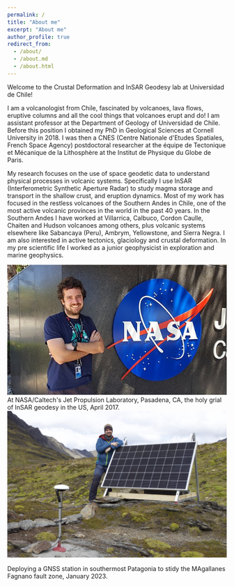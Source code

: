 ```yaml
---
permalink: /
title: "About me"
excerpt: "About me"
author_profile: true
redirect_from: 
  - /about/
  - /about.md
  - /about.html
---
```


Welcome to the Crustal Deformation and InSAR Geodesy lab at Universidad de Chile!

I am a volcanologist from Chile, fascinated by volcanoes, lava flows, eruptive columns and all the cool things that volcanoes erupt and do! I am assistant professor at the Department of Geology of Universidad de Chile. Before this position I obtained my PhD in Geological Sciences at Cornell University in 2018. I was then a CNES (Centre Nationale d'Etudes Spatiales, French Space Agency) postdoctoral researcher at the équipe de Tectonique et Mécanique de la Lithosphère at the Institut de Physique du Globe de Paris. 

My research focuses on the use of space geodetic data to understand physical processes in volcanic systems. Specifically I use InSAR (Interferometric Synthetic Aperture Radar) to study magma storage and transport in the shallow crust, and eruption dynamics. Most of my work has focused in the restless volcanoes of the Southern Andes in Chile, one of the most active volcanic provinces in the world in the past 40 years. In the Southern Andes I have worked at Villarrica, Calbuco, Cordon Caulle, Chaiten and Hudson volcanoes among others, plus volcanic systems elsewhere like Sabancaya (Peru), Ambrym, Yellowstone, and Sierra Negra. I am also interested in active tectonics, glaciology and crustal deformation. In my pre scientific life I worked as a junior geophysicist in exploration and marine geophysics.



<img style="float: center;" src="/images/jpl2017.jpg">
At NASA/Caltech's Jet Propulsion Laboratory, Pasadena, CA, the holy grial of InSAR geodesy in the US,  April 2017. 

<img style="float: center;" src="/images/IMG_8404.jpg">

Deploying a GNSS station in southermost Patagonia to stidy the MAgallanes Fagnano fault zone, January 2023.


